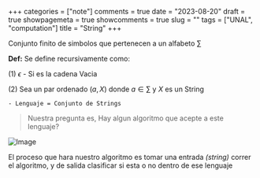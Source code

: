 +++
categories = ["note"]
comments = true
date = "2023-08-20"
draft = true
showpagemeta = true
showcomments = true
slug = ""
tags = ["UNAL", "computation"]
title = "String"
+++

Conjunto finito de simbolos que pertenecen a un alfabeto $\sum$

**Def:** Se define recursivamente como:

(1) $\epsilon$ - Si es la cadena Vacia

(2) Sea un par ordenado $(a, X)$ donde $a \in \sum$ y $X$ es un String


    - Lenguaje = Conjunto de Strings


> Nuestra pregunta es, Hay algun algoritmo que acepte a este lenguaje?

![Image](https://static.platzi.com/media/articlases/Images/complejidad_algoritmica01.PNG)

El proceso que hara nuestro algoritmo es tomar una entrada *(string)* correr el algoritmo, y de salida clasificar si esta o no dentro de ese lenguaje

